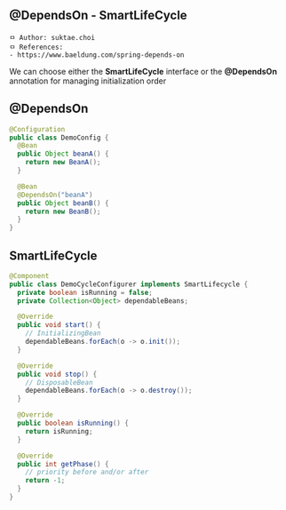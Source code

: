 ## @DependsOn - SmartLifeCycle

```
ㅁ Author: suktae.choi
ㅁ References:
- https://www.baeldung.com/spring-depends-on
```

We can choose either the **SmartLifeCycle** interface or the **@DependsOn** annotation for managing initialization order

## @DependsOn

```java
@Configuration
public class DemoConfig {
  @Bean
  public Object beanA() {
    return new BeanA();
  }

  @Bean
  @DependsOn("beanA")
  public Object beanB() {
    return new BeanB();
  }
}
```

## SmartLifeCycle

```java
@Component
public class DemoCycleConfigurer implements SmartLifecycle {
  private boolean isRunning = false;
  private Collection<Object> dependableBeans;

  @Override
  public void start() {
    // InitializingBean
    dependableBeans.forEach(o -> o.init());
  }

  @Override
  public void stop() {
    // DisposableBean
    dependableBeans.forEach(o -> o.destroy());
  }

  @Override
  public boolean isRunning() {
    return isRunning;
  }

  @Override
  public int getPhase() {
    // priority before and/or after
    return -1;
  }
}
```

